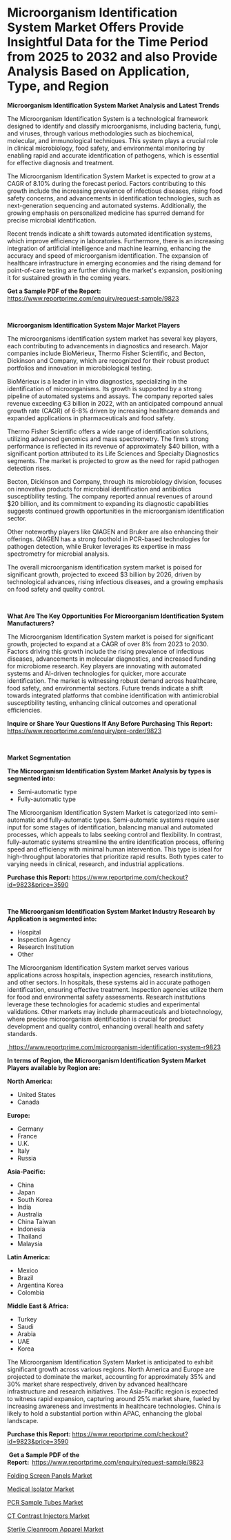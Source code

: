 <p><h1>Microorganism Identification System Market Offers Provide Insightful Data for the Time Period from 2025 to 2032 and also Provide Analysis Based on Application, Type, and Region</h1></p><p><strong>Microorganism Identification System Market Analysis and Latest Trends</strong></p>
<p><p>The Microorganism Identification System is a technological framework designed to identify and classify microorganisms, including bacteria, fungi, and viruses, through various methodologies such as biochemical, molecular, and immunological techniques. This system plays a crucial role in clinical microbiology, food safety, and environmental monitoring by enabling rapid and accurate identification of pathogens, which is essential for effective diagnosis and treatment.</p><p>The Microorganism Identification System Market is expected to grow at a CAGR of 8.10% during the forecast period. Factors contributing to this growth include the increasing prevalence of infectious diseases, rising food safety concerns, and advancements in identification technologies, such as next-generation sequencing and automated systems. Additionally, the growing emphasis on personalized medicine has spurred demand for precise microbial identification.</p><p>Recent trends indicate a shift towards automated identification systems, which improve efficiency in laboratories. Furthermore, there is an increasing integration of artificial intelligence and machine learning, enhancing the accuracy and speed of microorganism identification. The expansion of healthcare infrastructure in emerging economies and the rising demand for point-of-care testing are further driving the market's expansion, positioning it for sustained growth in the coming years.</p></p>
<p><strong>Get a Sample PDF of the Report:&nbsp;</strong> <a href="https://www.reportprime.com/enquiry/request-sample/9823?utm_campaign=1129&utm_medium=2&utm_source=Github&utm_content=ia&utm_term=20032025&utm_id=microorganism-identification-system">https://www.reportprime.com/enquiry/request-sample/9823</a></p>
<p>&nbsp;</p>
<p><strong>Microorganism Identification System Major Market Players</strong></p>
<p><p>The microorganisms identification system market has several key players, each contributing to advancements in diagnostics and research. Major companies include BioMérieux, Thermo Fisher Scientific, and Becton, Dickinson and Company, which are recognized for their robust product portfolios and innovation in microbiological testing.</p><p>BioMérieux is a leader in in vitro diagnostics, specializing in the identification of microorganisms. Its growth is supported by a strong pipeline of automated systems and assays. The company reported sales revenue exceeding €3 billion in 2022, with an anticipated compound annual growth rate (CAGR) of 6-8% driven by increasing healthcare demands and expanded applications in pharmaceuticals and food safety.</p><p>Thermo Fisher Scientific offers a wide range of identification solutions, utilizing advanced genomics and mass spectrometry. The firm’s strong performance is reflected in its revenue of approximately $40 billion, with a significant portion attributed to its Life Sciences and Specialty Diagnostics segments. The market is projected to grow as the need for rapid pathogen detection rises.</p><p>Becton, Dickinson and Company, through its microbiology division, focuses on innovative products for microbial identification and antibiotics susceptibility testing. The company reported annual revenues of around $20 billion, and its commitment to expanding its diagnostic capabilities suggests continued growth opportunities in the microorganism identification sector.</p><p>Other noteworthy players like QIAGEN and Bruker are also enhancing their offerings. QIAGEN has a strong foothold in PCR-based technologies for pathogen detection, while Bruker leverages its expertise in mass spectrometry for microbial analysis.</p><p>The overall microorganism identification system market is poised for significant growth, projected to exceed $3 billion by 2026, driven by technological advances, rising infectious diseases, and a growing emphasis on food safety and quality control.</p></p>
<p>&nbsp;</p>
<p><strong>What Are The Key Opportunities For Microorganism Identification System Manufacturers?</strong></p>
<p><p>The Microorganism Identification System market is poised for significant growth, projected to expand at a CAGR of over 8% from 2023 to 2030. Factors driving this growth include the rising prevalence of infectious diseases, advancements in molecular diagnostics, and increased funding for microbiome research. Key players are innovating with automated systems and AI-driven technologies for quicker, more accurate identification. The market is witnessing robust demand across healthcare, food safety, and environmental sectors. Future trends indicate a shift towards integrated platforms that combine identification with antimicrobial susceptibility testing, enhancing clinical outcomes and operational efficiencies.</p></p>
<p><strong>Inquire or Share Your Questions If Any Before Purchasing This Report:</strong> <a href="https://www.reportprime.com/enquiry/pre-order/9823?utm_campaign=1129&utm_medium=2&utm_source=Github&utm_content=ia&utm_term=20032025&utm_id=microorganism-identification-system">https://www.reportprime.com/enquiry/pre-order/9823</a></p>
<p>&nbsp;</p>
<p><strong>Market Segmentation</strong></p>
<p><strong>The Microorganism Identification System Market Analysis by types is segmented into:</strong></p>
<p><ul><li>Semi-automatic type</li><li>Fully-automatic type</li></ul></p>
<p><p>The Microorganism Identification System Market is categorized into semi-automatic and fully-automatic types. Semi-automatic systems require user input for some stages of identification, balancing manual and automated processes, which appeals to labs seeking control and flexibility. In contrast, fully-automatic systems streamline the entire identification process, offering speed and efficiency with minimal human intervention. This type is ideal for high-throughput laboratories that prioritize rapid results. Both types cater to varying needs in clinical, research, and industrial applications.</p></p>
<p><strong>Purchase this Report:&nbsp;</strong><a href="https://www.reportprime.com/checkout?id=9823&price=3590&utm_campaign=1129&utm_medium=2&utm_source=Github&utm_content=ia&utm_term=20032025&utm_id=microorganism-identification-system">https://www.reportprime.com/checkout?id=9823&price=3590</a></p>
<p>&nbsp;</p>
<p><strong>The Microorganism Identification System Market Industry Research by Application is segmented into:</strong></p>
<p><ul><li>Hospital</li><li>Inspection Agency</li><li>Research Institution</li><li>Other</li></ul></p>
<p><p>The Microorganism Identification System market serves various applications across hospitals, inspection agencies, research institutions, and other sectors. In hospitals, these systems aid in accurate pathogen identification, ensuring effective treatment. Inspection agencies utilize them for food and environmental safety assessments. Research institutions leverage these technologies for academic studies and experimental validations. Other markets may include pharmaceuticals and biotechnology, where precise microorganism identification is crucial for product development and quality control, enhancing overall health and safety standards.</p></p>
<p><a href="https://www.reportprime.com/microorganism-identification-system-r9823?utm_campaign=1129&utm_medium=2&utm_source=Github&utm_content=ia&utm_term=20032025&utm_id=microorganism-identification-system">&nbsp;https://www.reportprime.com/microorganism-identification-system-r9823</a></p>
<p><strong>In terms of Region, the Microorganism Identification System Market Players available by Region are:</strong></p>
<p>
    <p> <strong> North America: </strong>
        <ul>
            <li>United States</li>
            <li>Canada</li>
        </ul>
        </p> 
    <p> <strong> Europe: </strong>
        <ul>
            <li>Germany</li>
            <li>France</li>
            <li>U.K.</li>
            <li>Italy</li>
            <li>Russia</li>
        </ul>
        </p> 
    <p> <strong> Asia-Pacific: </strong>
        <ul>
            <li>China</li>
            <li>Japan</li>
            <li>South Korea</li>
            <li>India</li>
            <li>Australia</li>
            <li>China Taiwan</li>
            <li>Indonesia</li>
            <li>Thailand</li>
            <li>Malaysia</li>
        </ul>
        </p> 
    <p> <strong> Latin America: </strong>
        <ul>
            <li>Mexico</li>
            <li>Brazil</li>
            <li>Argentina Korea</li>
            <li>Colombia</li>
        </ul>
        </p> 
    <p> <strong> Middle East & Africa: </strong>
        <ul>
            <li>Turkey</li>
            <li>Saudi</li>
            <li>Arabia</li>
            <li>UAE</li>
            <li>Korea</li>
        </ul>
    </p>
    </p>
<p><p>The Microorganism Identification System Market is anticipated to exhibit significant growth across various regions. North America and Europe are projected to dominate the market, accounting for approximately 35% and 30% market share respectively, driven by advanced healthcare infrastructure and research initiatives. The Asia-Pacific region is expected to witness rapid expansion, capturing around 25% market share, fueled by increasing awareness and investments in healthcare technologies. China is likely to hold a substantial portion within APAC, enhancing the global landscape.</p></p>
<p><strong>Purchase this Report: </strong><a href="https://www.reportprime.com/checkout?id=9823&price=3590&utm_campaign=1129&utm_medium=2&utm_source=Github&utm_content=ia&utm_term=20032025&utm_id=microorganism-identification-system">https://www.reportprime.com/checkout?id=9823&price=3590</a></p>
<p>&nbsp;<strong>Get a Sample PDF of the Report:&nbsp;&nbsp;</strong><a href="https://www.reportprime.com/enquiry/request-sample/9823?utm_campaign=1129&utm_medium=2&utm_source=Github&utm_content=ia&utm_term=20032025&utm_id=microorganism-identification-system">https://www.reportprime.com/enquiry/request-sample/9823</a></p>
<p><strong></strong></p>
<p><p><a href="https://github.com/sulvantomppa/Market-Research-Report-List-1/blob/main/folding-screen-panels-market.md?utm_campaign=1129&utm_medium=2&utm_source=Github&utm_content=ia&utm_term=20032025&utm_id=microorganism-identification-system">Folding Screen Panels Market</a></p><p><a href="https://github.com/brinnoifon/Market-Research-Report-List-1/blob/main/medical-isolator-market.md?utm_campaign=1129&utm_medium=2&utm_source=Github&utm_content=ia&utm_term=20032025&utm_id=microorganism-identification-system">Medical Isolator Market</a></p><p><a href="https://github.com/trenkkwasek84/Market-Research-Report-List-1/blob/main/pcr-sample-tubes-market.md?utm_campaign=1129&utm_medium=2&utm_source=Github&utm_content=ia&utm_term=20032025&utm_id=microorganism-identification-system">PCR Sample Tubes Market</a></p><p><a href="https://github.com/snapetylerho/Market-Research-Report-List-1/blob/main/ct-contrast-injectors-market.md?utm_campaign=1129&utm_medium=2&utm_source=Github&utm_content=ia&utm_term=20032025&utm_id=microorganism-identification-system">CT Contrast Injectors Market</a></p><p><a href="https://github.com/iwanesucices/Market-Research-Report-List-1/blob/main/sterile-cleanroom-apparel-market.md?utm_campaign=1129&utm_medium=2&utm_source=Github&utm_content=ia&utm_term=20032025&utm_id=microorganism-identification-system">Sterile Cleanroom Apparel Market</a></p></p>